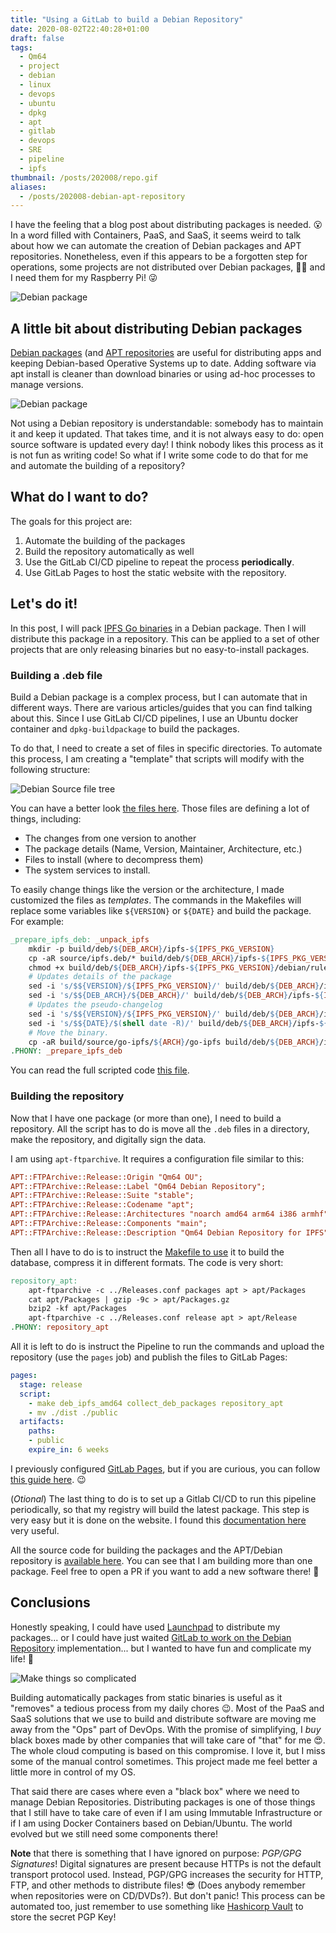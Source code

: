 ```yaml
---
title: "Using a GitLab to build a Debian Repository"
date: 2020-08-02T22:40:28+01:00
draft: false
tags:
  - Qm64
  - project
  - debian
  - linux
  - devops
  - ubuntu
  - dpkg
  - apt
  - gitlab
  - devops
  - SRE
  - pipeline
  - ipfs
thumbnail: /posts/202008/repo.gif
aliases:
  - /posts/202008-debian-apt-repository
---
```


I have the feeling that a blog post about distributing packages is needed. 😮
In a word filled with Containers, PaaS, and SaaS, it seems weird to talk
about how we can automate the creation of Debian packages and APT repositories.
Nonetheless, even if this appears to be a forgotten step for operations, some
projects are not distributed over Debian packages, 👷‍♂️ and I need them for my
Raspberry Pi! 😜 
<!--more-->

![Debian package](/posts/202008/debian-pkg-icon.png#smallSquare#noborder)

## A little bit about distributing Debian packages

[Debian packages](https://en.wikipedia.org/wiki/Deb_%28file_format%29)
(and [APT repositories](https://en.wikipedia.org/wiki/APT_(software)) are useful
for distributing apps and keeping Debian-based Operative Systems up to date.
Adding software via apt install is cleaner than download binaries or using ad-hoc
processes to manage versions.

![Debian package](/posts/202008/repo.gif#center)

Not using a Debian repository is understandable: somebody has to maintain it and
keep it updated. That takes time, and it is not always easy to do: open source
software is updated every day! I think nobody likes this process as it is not
fun as writing code! So what if I write some code to do that for me and automate
the building of a repository?

## What do I want to do?
The goals for this project are:

1. Automate the building of the packages
2. Build the repository automatically as well
3. Use the GitLab CI/CD pipeline to repeat the process **periodically**.
4. Use GitLab Pages to host the static website with the repository.

## Let's do it!

In this post,  I will pack [IPFS Go binaries](https://dist.ipfs.io/#go-ipfs) in
a Debian package. Then  I will distribute this package in a repository.
This can be applied to a set of other projects that are only releasing binaries
but no easy-to-install packages.

### Building a .deb file
Build a Debian package is a complex process, but I can automate that in
different ways. There are various articles/guides that you can find talking
about this. Since I use GitLab CI/CD pipelines, I use an Ubuntu docker container
and `dpkg-buildpackage` to build the packages.

To do that, I need to create a set of files in specific directories. To automate
this process, I am creating a "template" that scripts will modify with the
following structure:

![Debian Source file tree](/posts/202008/source-tree.png#bigSquare#noborder)

You can have a better look [the files here](https://gitlab.com/Qm64/apt/-/tree/master/source).
Those files are defining a lot of things, including:

- The changes from one version to another
- The package details (Name, Version, Maintainer, Architecture, etc.)
- Files to install (where to decompress them)
- The system services to install.

To easily change things like the version or the architecture, I made customized
the files as _templates_. The commands in the Makefiles will replace some
variables like `${VERSION}` or `${DATE}` and build the package. For
example:

```makefile
_prepare_ipfs_deb: _unpack_ipfs
	mkdir -p build/deb/${DEB_ARCH}/ipfs-${IPFS_PKG_VERSION}
	cp -aR source/ipfs.deb/* build/deb/${DEB_ARCH}/ipfs-${IPFS_PKG_VERSION}/
	chmod +x build/deb/${DEB_ARCH}/ipfs-${IPFS_PKG_VERSION}/debian/rules
	# Updates details of the package
	sed -i 's/$${VERSION}/${IPFS_PKG_VERSION}/' build/deb/${DEB_ARCH}/ipfs-${IPFS_PKG_VERSION}/debian/control
	sed -i 's/$${DEB_ARCH}/${DEB_ARCH}/' build/deb/${DEB_ARCH}/ipfs-${IPFS_PKG_VERSION}/debian/control
	# Updates the pseudo-changelog
	sed -i 's/$${VERSION}/${IPFS_PKG_VERSION}/' build/deb/${DEB_ARCH}/ipfs-${IPFS_PKG_VERSION}/debian/changelog
	sed -i 's/$${DATE}/$(shell date -R)/' build/deb/${DEB_ARCH}/ipfs-${IPFS_PKG_VERSION}/debian/changelog
	# Move the binary.
	cp -aR build/source/go-ipfs/${ARCH}/go-ipfs build/deb/${DEB_ARCH}/ipfs-${IPFS_PKG_VERSION}/
.PHONY: _prepare_ipfs_deb
```

You can read the full scripted code [this file](https://gitlab.com/Qm64/apt/-/blob/master/makefiles/ipfs.mk).

### Building the repository
Now that I have one package (or more than one), I need to build a repository.
All the script has to do is move all the `.deb` files in a directory, make the
repository, and digitally sign the data.

I am using `apt-ftparchive`. It requires a configuration file similar to this:

```ini
APT::FTPArchive::Release::Origin "Qm64 OU";
APT::FTPArchive::Release::Label "Qm64 Debian Repository";
APT::FTPArchive::Release::Suite "stable";
APT::FTPArchive::Release::Codename "apt";
APT::FTPArchive::Release::Architectures "noarch amd64 arm64 i386 armhf";
APT::FTPArchive::Release::Components "main";
APT::FTPArchive::Release::Description "Qm64 Debian Repository for IPFS";
```

Then all I have to do is to instruct the [Makefile to use](https://gitlab.com/Qm64/apt/-/blob/master/makefiles/apt_repository.mk)
it to build the database, compress it in different formats. The code is very
short:

```makefile
repository_apt:
	apt-ftparchive -c ../Releases.conf packages apt > apt/Packages
	cat apt/Packages | gzip -9c > apt/Packages.gz
	bzip2 -kf apt/Packages
	apt-ftparchive -c ../Releases.conf release apt > apt/Release
.PHONY: repository_apt
```

All it is left to do is instruct the Pipeline to run the commands and upload
the repository (use the `pages` job) and publish the files to GitLab Pages:

```yaml
pages:
  stage: release
  script:
    - make deb_ipfs_amd64 collect_deb_packages repository_apt
    - mv ./dist ./public
  artifacts:
    paths:
    - public
    expire_in: 6 weeks
```

I previously configured [GitLab Pages](https://docs.gitlab.com/ee/user/project/pages/),
but if you are curious, you can follow [this guide here](https://about.gitlab.com/stages-devops-lifecycle/pages/). 😉

(_Otional_) The last thing to do is to set up a Gitlab CI/CD to run this
pipeline periodically, so that my registry will build the latest package. This
step is very easy but it is done on the website. I found this
[documentation here](https://gitlab.com/help/ci/pipelines/schedules) very useful.

All the source code for building the packages and the APT/Debian repository is
[available here](https://gitlab.com/Qm64/apt).
You can see that I am building more than one package. Feel free to open a PR if
you want to add a new software there! 🥰

## Conclusions
Honestly speaking, I could have used [Launchpad](https://launchpad.net) to
distribute my packages... or I could have just waited
[GitLab to work on the Debian Repository](https://gitlab.com/gitlab-org/gitlab/-/issues/5835)
implementation... but I wanted to have fun and complicate my life! 🤪

![Make things so complicated](/posts/202008/make-things-complicated.gif)

Building automatically packages from static binaries is useful as it "removes"
a tedious process from my daily chores 😉. Most of the PaaS and SaaS solutions
that we use to build and distribute software are moving me away from the "Ops"
part of DevOps. With the promise of simplifying, I _buy_ black boxes made by
other companies that will take care of "that" for me 😍. The whole cloud computing
is based on this compromise. I love it, but I miss some of the manual control 
sometimes. This project made me feel better a little more in control of my OS.

That said there are cases where even a "black box" where we need to manage Debian
Repositories. Distributing packages is one of those things that I still have to
take care of even if I am using Immutable Infrastructure or if I am using Docker
Containers based on Debian/Ubuntu. The world evolved but we still need some 
components there!

**Note** that there is something that I have ignored on purpose: *PGP/GPG Signatures*!
Digital signatures are present because HTTPs is not the default transport 
protocol used. Instead, PGP/GPG increases the security for HTTP, FTP, and other 
methods to distribute files! 😎 (Does anybody remember when repositories were on
CD/DVDs?). But don't panic! This process can be automated too, just remember
to use something like [Hashicorp Vault](https://qm64.tech/posts/202003-immutable-infrastructure-vault/) 
to store the secret PGP Key!